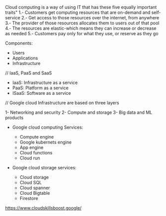 <!-- what's the cloud? -->
Cloud computing is a way of using IT that has these five equally important traits"
1.- Customers get computing resources that are on-demand and self-service
2.- Get access to those resources over the internet, from anywhere
3.- The provider of those resources allocates them to users out of that pool
4.- The resources are elastic-which means they can increase or decrease as needed
5.- Customers pay only for what they use, or reserve as they go

 Components:
- Users
- Applications
- Infrastructure


// IaaS, PaaS and SaaS

- IaaS: Infrastructure as a service
- PaaS: Platform as a service
- ISaaS: Software as a service 


// Google cloud Infrastructure are based on three layers

1- Networking and security
2- Compute and storage
3- Big data and ML products

* Google cloud computing Services:
  - Compute engine
  - Google kubernets engine
  - App engine
  - Cloud functions
  - Cloud run

* Google cloud storage services: 
  - Cloud storage
  - Cloud SQL
  - Cloud spanner
  - Cloud Bigtable
  - Firestore








https://www.cloudskillsboost.google/